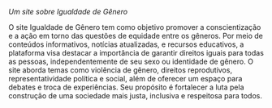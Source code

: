 *Um site sobre Igualdade de Gênero*

O site Igualdade de Gênero tem como objetivo promover a conscientização e a ação em torno das questões de equidade entre os gêneros.
Por meio de conteúdos informativos, notícias atualizadas, e recursos educativos, a plataforma visa destacar a importância de garantir direitos iguais para todas as pessoas, independentemente de seu sexo ou identidade de gênero.
O site aborda temas como violência de gênero, direitos reprodutivos, representatividade política e social, além de oferecer um espaço para debates e troca de experiências.
Seu propósito é fortalecer a luta pela construção de uma sociedade mais justa, inclusiva e respeitosa para todos.
